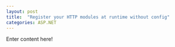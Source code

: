 ```yaml
---
layout: post
title:  "Register your HTTP modules at runtime without config"
categories: ASP.NET
---
```


Enter content here!
